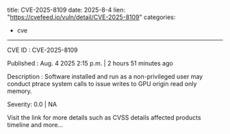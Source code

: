  
title: CVE-2025-8109
date: 2025-8-4
lien: "https://cvefeed.io/vuln/detail/CVE-2025-8109"
categories:
  - cve
---

CVE ID : CVE-2025-8109

Published :  Aug. 4
2025
2:15 p.m. | 2 hours
51 minutes ago

Description : Software installed and run as a non-privileged user may conduct ptrace system calls to issue writes to GPU origin read only memory.

Severity: 0.0 | NA

Visit the link for more details
such as CVSS details
affected products
timeline
and more...
